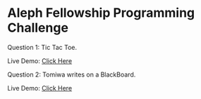 # Aleph Fellowship Programming Challenge

Question 1: Tic Tac Toe.


Live Demo: [Click Here](https://itzadetunji.github.io/aleph-fellowship-programming-challenge/Tic%20Tac%20Toe/index.html)

Question 2: Tomiwa writes on a BlackBoard.

Live Demo: [Click Here](https://itzadetunji.github.io/aleph-fellowship-programming-challenge/Numbers%20on%20blackboard/index.html)
